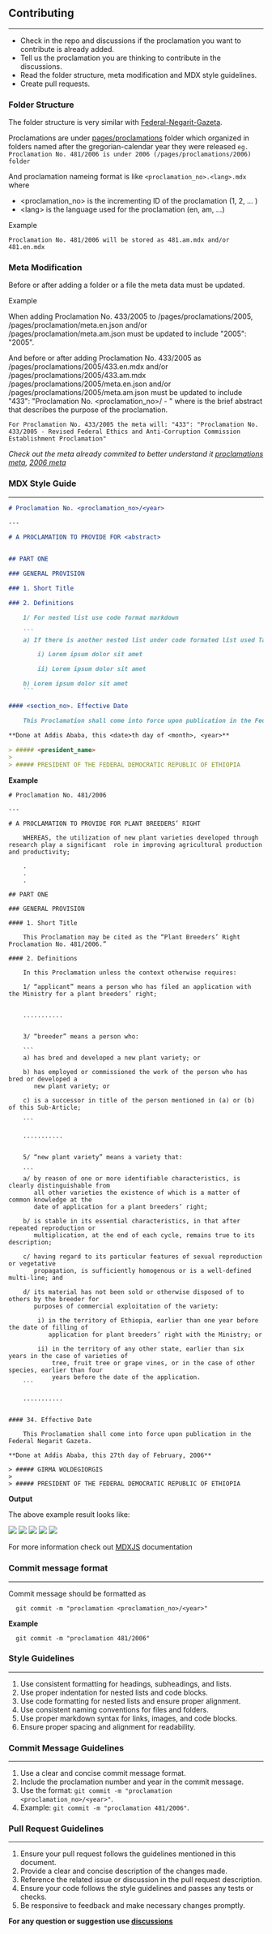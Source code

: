 ## Contributing

---

- Check in the repo and discussions if the proclamation you want to contribute is already added.
- Tell us the proclamation you are thinking to contribute in the discussions.
- Read the folder structure, meta modification and MDX style guidelines.
- Create pull requests.

### Folder Structure

The folder structure is very similar with [Federal-Negarit-Gazeta](https://github.com/opengazeta/federal-negarit-gazeta#folder-organization).

Proclamations are under [pages/proclamations](../pages/proclamations) folder which organized in folders named after the gregorian-calendar year they were released `eg. Proclamation No. 481/2006 is under 2006 (/pages/proclamations/2006) folder`

And proclamation nameing format is like `<proclamation_no>.<lang>.mdx` where

- \<proclamation_no> is the incrementing ID of the proclamation (1, 2, ... )
- \<lang> is the language used for the proclamation (en, am, ...)

Example 

`Proclamation No. 481/2006 will be stored as 481.am.mdx and/or 481.en.mdx`

### Meta Modification

Before or after adding a folder or a file the meta data must be updated.

Example 


When adding Proclamation No. 433/2005 to /pages/proclamations/2005, 
/pages/proclamation/meta.en.json and/or /pages/proclamation/meta.am.json must be updated to include "2005": "2005".

And before or after adding Proclamation No. 433/2005 as /pages/proclamations/2005/433.en.mdx and/or /pages/proclamations/2005/433.am.mdx
/pages/proclamations/2005/meta.en.json and/or /pages/proclamations/2005/meta.am.json must be updated to include "433": "Proclamation No. <proclamation_no>/<year> - <abstract>"
where <abstract> is the brief abstract that describes the purpose of the proclamation.


`For Proclamation No. 433/2005 the meta will: "433": "Proclamation No. 433/2005 - Revised Federal Ethics and Anti-Corruption Commission Establishment Proclamation"`

*Check out the meta already commited to better understand it [proclamations meta](../pages/proclamations/meta.en.json), [2006 meta](../pages/proclamations/2006/meta.en.json)*

### MDX Style Guide

---

```markdown
# Proclamation No. <proclamation_no>/<year>

---

# A PROCLAMATION TO PROVIDE FOR <abstract>


## PART ONE

### GENERAL PROVISION

### 1. Short Title

### 2. Definitions

    1/ For nested list use code format markdown 

    ```
    a) If there is another nested list under code formated list used Tabs

        i) Lorem ipsum dolor sit amet

        ii) Lorem ipsum dolor sit amet

    b) Lorem ipsum dolor sit amet
    ```

#### <section_no>. Effective Date

    This Proclamation shall come into force upon publication in the Federal Negarit Gazeta.

**Done at Addis Ababa, this <date>th day of <month>, <year>**

> ##### <president_name>
>
> ##### PRESIDENT OF THE FEDERAL DEMOCRATIC REPUBLIC OF ETHIOPIA

``` 

**Example**

```
# Proclamation No. 481/2006

---

# A PROCLAMATION TO PROVIDE FOR PLANT BREEDERS’ RIGHT

    WHEREAS, the utilization of new plant varieties developed through research play a significant  role in improving agricultural production and productivity;
    
    .
    .
    .

## PART ONE

### GENERAL PROVISION

#### 1. Short Title

    This Proclamation may be cited as the “Plant Breeders’ Right Proclamation No. 481/2006.”

#### 2. Definitions

    In this Proclamation unless the context otherwise requires:

    1/ “applicant” means a person who has filed an application with the Ministry for a plant breeders’ right;
    
    
    ...........


    3/ “breeder” means a person who:

    ```
    a) has bred and developed a new plant variety; or

    b) has employed or commissioned the work of the person who has bred or developed a
       new plant variety; or

    c) is a successor in title of the person mentioned in (a) or (b) of this Sub-Article;

    ```
    
    ...........


    5/ “new plant variety” means a variety that:

    ```
    a/ by reason of one or more identifiable characteristics, is clearly distinguishable from
       all other varieties the existence of which is a matter of common knowledge at the
       date of application for a plant breeders’ right;

    b/ is stable in its essential characteristics, in that after repeated reproduction or
       multiplication, at the end of each cycle, remains true to its description;

    c/ having regard to its particular features of sexual reproduction or vegetative
       propagation, is sufficiently homogenous or is a well-defined multi-line; and

    d/ its material has not been sold or otherwise disposed of to others by the breeder for
       purposes of commercial exploitation of the variety:

        i) in the territory of Ethiopia, earlier than one year before the date of filling of
           application for plant breeders’ right with the Ministry; or

        ii) in the territory of any other state, earlier than six years in the case of varieties of
            tree, fruit tree or grape vines, or in the case of other species, earlier than four
            years before the date of the application.
    ```

    ...........


#### 34. Effective Date

    This Proclamation shall come into force upon publication in the Federal Negarit Gazeta.

**Done at Addis Ababa, this 27th day of February, 2006**

> ##### GIRMA WOLDEGIORGIS
>
> ##### PRESIDENT OF THE FEDERAL DEMOCRATIC REPUBLIC OF ETHIOPIA

```

**Output**

The above example result looks like:

![](/public/mdx_output_1.PNG)
![](/public/mdx_output_2.PNG)
![](/public/mdx_output_3.PNG)
![](/public/mdx_output_4.PNG)
![](/public/mdx_output_5.PNG)


For more information check out [MDXJS](https://mdxjs.com/) documentation


### Commit message format 

---

Commit message should be formatted as 
```
  git commit -m "proclamation <proclamation_no>/<year>"
```

**Example**
```
  git commit -m "proclamation 481/2006"
```

### Style Guidelines

---

1. Use consistent formatting for headings, subheadings, and lists.
2. Use proper indentation for nested lists and code blocks.
3. Use code formatting for nested lists and ensure proper alignment.
4. Use consistent naming conventions for files and folders.
5. Use proper markdown syntax for links, images, and code blocks.
6. Ensure proper spacing and alignment for readability.

### Commit Message Guidelines

---

1. Use a clear and concise commit message format.
2. Include the proclamation number and year in the commit message.
3. Use the format: `git commit -m "proclamation <proclamation_no>/<year>"`.
4. Example: `git commit -m "proclamation 481/2006"`.

### Pull Request Guidelines

---

1. Ensure your pull request follows the guidelines mentioned in this document.
2. Provide a clear and concise description of the changes made.
3. Reference the related issue or discussion in the pull request description.
4. Ensure your code follows the style guidelines and passes any tests or checks.
5. Be responsive to feedback and make necessary changes promptly.

**For any question or suggestion use [discussions](https://github.com/miki-tebe/negarit-gazette/discussions)**
